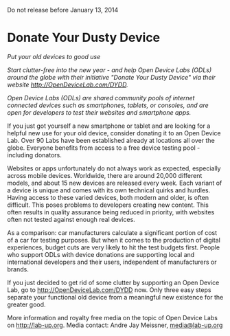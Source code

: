 Do not release before January 13, 2014

# Donate Your Dusty Device
*Put your old devices to good use*

*Start clutter-free into the new year - and help Open Device Labs (ODLs) around the globe with their initiative "Donate Your Dusty Device" via their website http://OpenDeviceLab.com/DYDD.*

*Open Device Labs (ODLs) are shared community pools of internet connected devices such as smartphones, tablets, or consoles, and are open for developers to test their websites and smartphone apps.*

If you just got yourself a new smartphone or tablet and are looking for a helpful new use for your old device, consider donating it to an Open Device Lab. Over 90 Labs have been established already at locations all over the globe. Everyone benefits from access to a free device testing pool - including donators.

Websites or apps unfortunately do not always work as expected, especially across mobile devices. Worldwide, there are around 20,000 different models, and about 15 new devices are released every week. Each variant of a device is unique and comes with its own technical quirks and hurdles. Having access to these varied devices, both modern and older, is often difficult. This poses problems to developers creating new content. This often results in quality assurance being reduced in priority, with websites often not tested against enough real devices.

As a comparison: car manufacturers calculate a significant portion of cost of a car for testing purposes. But when it comes to the production of digital experiences, budget cuts are very likely to hit the test budgets first. People who support ODLs with device donations are supporting local and international developers and their users, independent of manufacturers or brands.

If you just decided to get rid of some clutter by supporting an Open Device Lab, go to http://OpenDeviceLab.com/DYDD now. Only three easy steps separate your functional old device from a meaningful new existence for the greater good.

More information and royalty free media on the topic of Open Device Labs on http://lab-up.org. 
Media contact: Andre Jay Meissner, media@lab-up.org